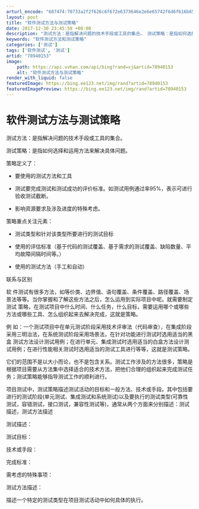```yaml
---
arturl_encode: "687474:70733a2f2f626c6f672e6373646e2e6e65742f6d6f616b6579:2f61727469636c652f64657461696c732f3738393430313533"
layout: post
title: "软件测试方法与测试策略"
date: 2017-12-30 23:45:59 +08:00
description: "测试方法：是指解决问题的技术手段或工具的集合。 测试策略：是指如何选择和运用方法来解决具体问题。策略"
keywords: "软件测试方法和测试策略"
categories: ['测试']
tags: ['软件测试', '测试']
artid: "78940153"
image:
    path: https://api.vvhan.com/api/bing?rand=sj&artid=78940153
    alt: "软件测试方法与测试策略"
render_with_liquid: false
featuredImage: https://bing.ee123.net/img/rand?artid=78940153
featuredImagePreview: https://bing.ee123.net/img/rand?artid=78940153
---
```


# 软件测试方法与测试策略

测试方法：是指解决问题的技术手段或工具的集合。
  
测试策略：是指如何选择和运用方法来解决具体问题。

策略定义了：
  
* 要使用的测试方法和工具
  
* 测试要完成测试和测试成功的评价标准。如测试用例通过率95%，表示可进行验收测试截断。
  
* 影响资源要求及涉及进度的特殊考虑。

策略重点关注元素：
  
* 测试类型和针对该类型所要进行的测试目标
  
* 使用的评估标准（基于代码的测试覆盖、基于需求的测试覆盖、缺陷数量、平均故障间隔时间等。）
  
* 使用的测试方法（手工和自动）

联系与区别
  
软 件测试有很多方法，如等价类、边界值、语句覆盖、条件覆盖、路径覆盖、场景法等等。当你掌握和了解这些方法之后，怎么运用到实际项目中呢。就需要制定测试 策略，在测试项目中什么时间、什么任务，什么目标，需要运用哪个或哪些方法或哪些工具、怎么组织起来去解决完成，这就是策略。

例 如：一个测试项目中在单元测试阶段采用技术评审法（代码审查），在集成阶段采用三明治法，在系统测试阶段采用场景法，在针对功能进行测试时选用适当的黑盒 测试方法设计测试用例；在进行单元、集成测试时选用适当的白盒方法设计测试用例；在进行性能相关测试时选用适当的测试工具进行等等，这就是测试策略。

它们的范围不是以大小而论，也不是包含关系。测试工作涉及的方法很多，策略是根据项目需要从方法集中选择适合的技术方法，把他们合理的组织起来完成测试任务；测试策略能够指导测试工作的顺利进行。

项目测试中，测试策略描述测试活动的目标和一般方法、技术或手段。其中包括要进行的测试阶段(单元测试、集成测试和系统测试)以及要执行的测试类型(可靠性测试，容错测试，接口测试，兼容性测试等)，通常从两个方面来分别描述：测试描述，测试方法描述

测试描述：
  
测试目标：
  
技术或手段：
  
完成标准：
  
需考虑的特殊事项：

测试方法描述：
  
描述一个特定的测试类型在项目测试活动中如何具体的执行。